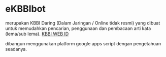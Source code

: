 # eKBBIbot

merupakan KBBI Daring (Dalam Jaringan / Online tidak resmi) yang dibuat untuk memudahkan pencarian, penggunaan dan pembacaan arti kata (lema/sub lema). [KBBI WEB ID](https://kbbi.web.id)

dibangun menggunakan platform google apps script dengan pengetahuan seadanya.
